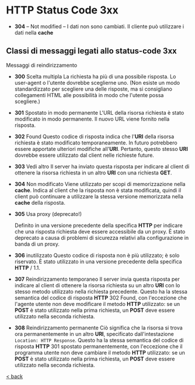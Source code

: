 # **HTTP** Status Code 3xx

* **304** – Not modified – I dati non sono cambiati. Il cliente può utilizzare i dati nella **cache**

## Classi di messaggi legati allo status-code 3xx

Messaggi di reindirizzamento

* **300** Scelta multipla
    La richiesta ha più di una possibile risposta. Lo user-agent o l'utente dovrebbe sceglierne uno. (Non esiste un modo standardizzato per scegliere una delle risposte, ma si consigliano collegamenti HTML alle possibilità in modo che l'utente possa scegliere.)
* **301** Spostato in modo permanente
    L'URL della risorsa richiesta è stato modificato in modo permanente. Il nuovo URL viene fornito nella risposta.
* **302** Found
    Questo codice di risposta indica che l'**URI** della risorsa richiesta è stato modificato temporaneamente. In futuro potrebbero essere apportate ulteriori modifiche all'**URI**. Pertanto, questo stesso **URI** dovrebbe essere utilizzato dal client nelle richieste future.
* **303** Vedi altro
    Il server ha inviato questa risposta per indicare al client di ottenere la risorsa richiesta in un altro **URI** con una richiesta **GET**.
* **304** Non modificato
    Viene utilizzato per scopi di memorizzazione nella **cache**. Indica al client che la risposta non è stata modificata, quindi il client può continuare a utilizzare la stessa versione memorizzata nella **cache** della risposta.
* **305** Usa proxy (deprecato!)

    Definito in una versione precedente della specifica **HTTP** per indicare che una risposta richiesta deve essere accessibile da un proxy. È stato deprecato a causa di problemi di sicurezza relativi alla configurazione in banda di un proxy.
* **306** inutilizzato
    Questo codice di risposta non è più utilizzato; è solo riservato. È stato utilizzato in una versione precedente della specifica **HTTP** / 1.1.
* **307** Reindirizzamento temporaneo
    Il server invia questa risposta per indicare al client di ottenere la risorsa richiesta su un altro **URI** con lo stesso metodo utilizzato nella richiesta precedente. Questo ha la stessa semantica del codice di risposta **HTTP** 302 Found, con l'eccezione che l'agente utente non deve modificare il metodo **HTTP** utilizzato: se un **POST** è stato utilizzato nella prima richiesta, un **POST** deve essere utilizzato nella seconda richiesta.
* **308** Reindirizzamento permanente
    Ciò significa che la risorsa si trova ora permanentemente in un altro **URI**, specificato dall'intestazione `Location: HTTP Response`. Questo ha la stessa semantica del codice di risposta **HTTP** 301 spostato permanentemente, con l'eccezione che il programma utente non deve cambiare il metodo **HTTP** utilizzato: se un **POST** è stato utilizzato nella prima richiesta, un **POST** deve essere utilizzato nella seconda richiesta.

[< back](061_HttpStatusCode_0.md)